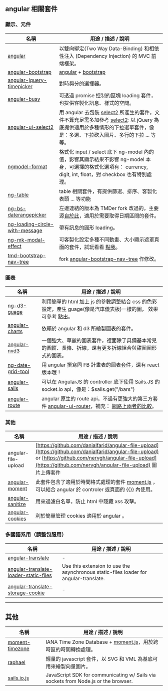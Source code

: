
## angular 相關套件

### 顯示、元件

| 名稱 | 用途 / 描述 / 說明 |
| --- | --- |
| [angular](https://angularjs.org/) | 以雙向綁定(Two Way Data-Binding) 和相依性注入  (Dependency Injection) 的 MVC 前端框架。 |
| [angular-bootstrap](http://angular-ui.github.io/bootstrap/) | [angular](https://angularjs.org/)  + [bootstrap](http://getbootstrap.com/css/) |
| [angular-jquery-timepicker](https://github.com/Recras/angular-jquery-timepicker.git) | 對時與分的選擇器。 |
| [angular-busy](https://github.com/cgross/angular-busy) | 可透過 promise 控制的區塊 loading 套件，也提供客製化訊息、樣式的空間。 |
| [angular-ui-select2](https://github.com/angular-ui/ui-select2) | 用 angular 去包裝 [select2](https://select2.github.io/) 所產生的套件，文件不算充足需多加參考 [select2](https://select2.github.io/): 以 jQuery 為底提供適用於多種情形的下拉選單套件，像是：多選、下拉砍入圖片、多行的下拉 ... 等等。|
| [ngmodel-format](https://github.com/greengerong/ngmodel-format) | 格式化 input / select 底下 ng-model 內的值，影響其顯示結果不影響 ng-model 本身，可選擇的格式化選項有： currency, digit, int, float，對 checkbox 也有特別處理。 |
| [ng-table](http://bazalt-cms.com/ng-table/) | table 相關套件，有提供篩選、排序、客製化表頭 ... 等功能 |
| [ng-bs-daterangepicker](https://github.com/TMDer/ng-bs-daterangepicker.git#e4e45c78cf6d5b3ca5fcf931a3118d4e943b852d) | 左邊連結的版本為 TMDer fork 改過的，主要源[自於此](https://github.com/luisfarzati/ng-bs-daterangepicker)，適用於需要取得日期區間的套件。|
| [ng-loading-circle-with-message](https://github.com/malikid/ng-loading-circle-with-message) | 帶有訊息的圓形 loading。 |
| [ng-mk-modal-effect](https://github.com/malikid/ng-mk-modal-effect.git) | 可客製化設定多種不同動畫、大小顯示遮罩頁面的套件，試玩看看 [點我](http://malikid.github.io/ng-mk-modal-effect/example/)。 |
| [tmd-bootstrap-nav-tree](https://github.com/TMDer/tmd-bootstrap-nav-tree) | fork [angular-bootstrap-nav-tree](http://nickperkinslondon.github.io/angular-bootstrap-nav-tree/test/bs3_ng120_test_page.html) 作修改。|


### 圖表

| 名稱 | 用途 / 描述 / 說明 |
| --- | --- |
| [ng-d3-guage](https://github.com/malikid/ng-d3-guage) | 利用簡單的 html 加上 js 的參數調整結合 css 的色彩設定，產生 guage(像是汽車儀表板)一樣的圖， 效果可參考 [點出](http://codepen.io/jaketrent/pen/eloGk)。 |
| [angular-charts](https://github.com/chinmaymk/angular-charts/) | 依賴於 angular 和 d3 所繪製圖表的套件。 |
| [angular-nvd3](http://krispo.github.io/angular-nvd3/#/) | 一個強大、華麗的圖表套件，裡面除了具備基本常見的圓餅、長條、折線，還有更多折線組合與甜圈圈形式的圖表。 |
| [ng-date-grid-tool](https://github.com/smlsunxie/ng-dateGridTool) | 用 angular 撰寫同 FB 計畫表的圖表套件，還有 react 版本哦！ |
| [angular-sails](https://github.com/janpantel/angular-sails) | 可以在 AngularJS 的 controller 底下使用 Sails.JS 的 socket.io api，像是：$sails.get("/bars")|
| [angular-route](https://github.com/angular/bower-angular-route) | angular 原生的 route api，不過有更強大的第三方套件 [angular-ui-router](https://github.com/angular-ui/ui-router)，補充： [網路上兩者的比較](http://stackoverflow.com/questions/21023763/difference-between-angular-route-and-angular-ui-router)。|


### 其他

| 名稱 | 用途 / 描述 / 說明 |
| --- | --- |
| angular-file-upload | [https://github.com/danialfarid/angular-file-upload](https://github.com/danialfarid/angular-file-upload) or [https://github.com/nervgh/angular-file-upload](https://github.com/nervgh/angular-file-upload) 圖片上傳套件 |
| [angular-moment](https://github.com/urish/angular-moment) | 此套件包含了適用於時間格式處理的套件 [moment.js](http://momentjs.com/) ， 可以結合 angular 於 controler 或頁面的 {{}} 內使用。|
| [angular-sanitize](https://docs.angularjs.org/api/ngSanitize) | 用來過濾白名單，防止 html 中隱藏 xss 攻擊。|
| [angular-cookies](https://github.com/angularifyjs/angular-cookies) | 利於簡單管理 cookies 適用於 angular 。|

### 多國語系用（請整包服用）
| 名稱 | 用途 / 描述 / 說明 |
| --- | --- |
| [angular-translate](http://angular-translate.github.io/) | - |
| [angular-translate-loader-static-files](https://github.com/sbarysiuk/angular-translate-loader-static-files) | Use this extension to use the asynchronous static-files loader for angular-translate.|
| [angular-translate-storage-cookie](https://github.com/webjars/angular-translate-storage-cookie) | - |

* * *

## 其他

| 名稱 | 用途 / 描述 / 說明 |
| --- | --- |
| [moment-timezone](https://github.com/moment/moment-timezone) | IANA Time Zone Database + [moment.js](http://momentjs.com/)，用於跨時區的時間轉換處理。|
| [raphael](https://github.com/DmitryBaranovskiy/raphael) | 輕量的 javascript 套件，以 SVG 和 VML 為基底可用來繪製向量圖片。|
| [sails.io.js](https://github.com/balderdashy/sails.io.js) | JavaScript SDK for communicating w/ Sails via sockets from Node.js or the browser.|


